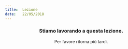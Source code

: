 ```yaml
---
title:  Lezione
date:   22/05/2018
---
```


### <center>Stiamo lavorando a questa lezione.</center>
<center>Per favore ritorna più tardi.</center>